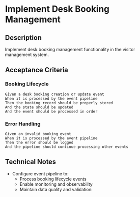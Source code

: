 # Implement Desk Booking Management

## Description
Implement desk booking management functionality in the visitor management system.

## Acceptance Criteria

### Booking Lifecycle
```gherkin
Given a desk booking creation or update event
When it is processed by the event pipeline
Then the booking record should be properly stored
And the state should be updated
And the event should be processed in order
```

### Error Handling
```gherkin
Given an invalid booking event
When it is processed by the event pipeline
Then the error should be logged
And the pipeline should continue processing other events
```

## Technical Notes
- Configure event pipeline to:
  - Process booking lifecycle events
  - Enable monitoring and observability
  - Maintain data quality and validation 